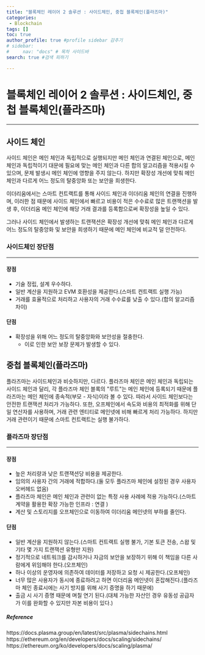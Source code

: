 ```yaml
---
title: "블록체인 레이어 2 솔루션 : 사이드체인, 중첩 블록체인(플라즈마)"
categories:
 - Blockchain
tags: [] 
toc: true
author_profile: true #profile sidebar 감추기
# sidebar:
#     nav: "docs" # 목차 사이드바
search: true #검색 피하기

---
```


# 블록체인 레이어 2 솔루션 :  사이드체인, 중첩 블록체인(플라즈마)

---



## 사이드 체인

사이드 체인은 메인 체인과 독립적으로 실행되지만 메인 체인과 연결된 체인으로, 메인 체인과 독립적이기 대문에 필요에 맞는 메인 체인과 다른 합의 알고리즘을 적용시킬 수 있으며, 문제 발생시 메인 체인에 영향을 주지 않는다. 하지만 확장성 개선에 맞춰 메인 체인과 다르게 어느 정도의 탈중앙화 또는 보안을 희생한다. 

이더리움에서는 스마트 컨트랙트를 통해 사이드 체인과 이더리움 체인의 연결을 진행하며, 이러한 점 때문에 사이드 체인에서 빠르고 비용이 적은 수수료로 많은 트랜잭션을 발생 후, 이더리움 메인 체인에 해당 거래 결과를 등록함으로써 확장성을 높일 수 있다.

그러나 사이드 체인에서 발생하는 트랜잭션은 확장성 개선에 맞춰 메인 체인과 다르게 어느 정도의 탈중앙화 및 보안을 희생하기 때문에 메인 체인에 비교적 덜 안전하다.



### 사이드체인 장단점

---



#### 장점

- 기술 정립, 설계 우수하다.
- 일반 계산을 지원하고 EVM 호환성을 제공한다.(스마트 컨트랙트 실행 가능)
- 거래를 효율적으로 처리하고 사용자의 거래 수수료를 낮출 수 있다.(합의 알고리즘 차이)



#### 단점

- 확장성을 위해 어느 정도의 탈중앙화와 보안성을 절충한다.
  - 이로 인한 보안 보장 문제가 발생할 수 있다.





## 중첩 블록체인(플라즈마)

플라즈마는 사이드체인과 비슷하지만, 다르다. 플라즈마 체인은 메인 체인과 독립되는 사이드 체인과 달리, 각 플라즈마 체인 블록의 "루트"는 메인 체인에 등록되기 때문에 플라즈마는 메인 체인에 종속적(부모 - 자식)이라 볼 수 있다. 따라서 사이드 체인보다는 안전한 트랜잭션 처리가 가능하다. 또한, 오프체인에서 속도와 비용의 최적화를 위해 단일 연산자를 사용하며, 거래 관련 엔티티로 메인넷에 비해 빠르게 처리 가능하다. 하지만 거래 관련이기 때문에 스마트 컨트랙트는 실행 불가하다.



### 플라즈마 장단점

---



#### 장점

- 높은 처리량과 낮은 트랜잭션당 비용을 제공한다.
- 임의의 사용자 간의 거래에 적합하다.(둘 모두 플라즈마 체인에 설정된 경우 사용자 오버헤드 없음)
- 플라즈마 체인은 메인 체인과 관련이 없는 특정 사용 사례에 적용 가능하다.(스마트 계약을 활용한 확장 가능한 인프라 : 연결 )
- 계산 및 스토리지를 오프체인으로 이동하여 이더리움 메인넷의 부하를 줄인다.



#### 단점

- 일반 계산을 지원하지 않는다.(스마트 컨트랙트 실행 불가, 기본 토큰 전송, 스왑 및 기타 몇 가지 트랜잭션 유형만 지원)
- 정기적으로 네트워크를 감시하거나 자금의 보안을 보장하기 위해 이 책임을 다른 사람에게 위임해야 한다.(오프체인)
- 하나 이상의 운영자에 의존하여 데이터를 저장하고 요청 시 제공한다.(오프체인)
- 너무 많은 사용자가 동시에 종료하려고 하면 이더리움 메인넷이 혼잡해진다.(플라즈마 체인 종료시에는 사기 방지를 위해 사기 증명을 하기 때문에)
- 출금 시 사기 증명 때문에 며칠 연기 된다.(대체 가능한 자산인 경우 유동성 공급자가 이를 완화할 수 있지만 자본 비용이 있다.)



<div class="notice">
  <h5>Reference</h5>
  <a>https://docs.plasma.group/en/latest/src/plasma/sidechains.html</a>
  <br>
  <a>https://ethereum.org/en/developers/docs/scaling/sidechains/</a>
  <br>
  <a>https://ethereum.org/ko/developers/docs/scaling/plasma/</a>
  <br>
</div>